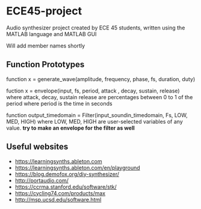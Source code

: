 # ECE45-project

 Audio synthesizer project created by ECE 45 students, written using the MATLAB language and MATLAB GUI
 
 Will add member names shortly
 
 ## Function Prototypes
 
 function x = generate_wave(amplitude, frequency, phase, fs, duration, duty)
 
fuction x = envelope(input, fs, period, attack , decay, sustain, release)
where attack, decay, sustain release are percentages between 0 to 1 of the period
where period is the time in seconds

function  output_timedomain = Filter(input_soundin_timedomain, Fs, LOW, MED, HIGH) 
where LOW, MED, HIGH are user-selected variables of any value. **try to make an envelope for the filter as well**
 
 ## Useful websites
 
 - https://learningsynths.ableton.com
 - https://learningsynths.ableton.com/en/playground
 - https://blog.demofox.org/diy-synthesizer/
 - http://portaudio.com/
 - https://ccrma.stanford.edu/software/stk/
 - https://cycling74.com/products/max
 - http://msp.ucsd.edu/software.html
